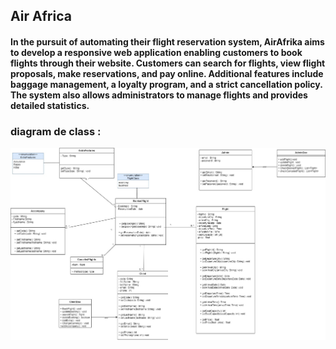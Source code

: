 ## Air Africa

#### In the pursuit of automating their flight reservation system, AirAfrika aims to develop a responsive web application enabling customers to book flights through their website. Customers can search for flights, view flight proposals, make reservations, and pay online. Additional features include baggage management, a loyalty program, and a strict cancellation policy. The system also allows administrators to manage flights and provides detailed statistics.

### diagram de class :

![diagram de class](./src/main/resources/class.jpg)

